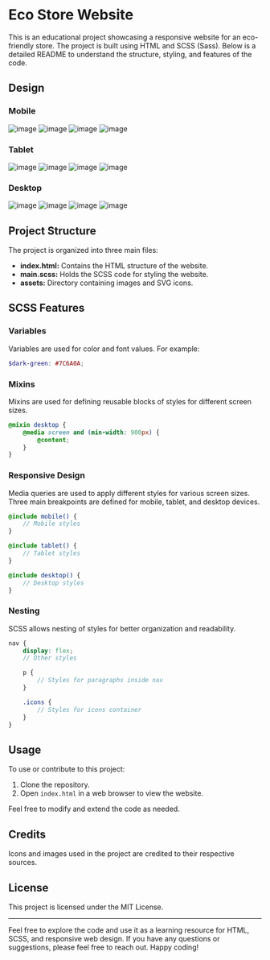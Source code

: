 # Eco Store Website

This is an educational project showcasing a responsive website for an eco-friendly store. The project is built using HTML and SCSS (Sass). Below is a detailed README to understand the structure, styling, and features of the code.

## Design

### Mobile

![image](https://github.com/jsurrea/Frontend-Mentor/assets/68788933/d3aea796-aedc-49cf-82a5-68f598cde7e2)
![image](https://github.com/jsurrea/Frontend-Mentor/assets/68788933/bab71bbd-e6c1-49d4-9bd1-790f3ac33194)
![image](https://github.com/jsurrea/Frontend-Mentor/assets/68788933/81f6956e-b23b-414a-86f9-b613226d5150)
![image](https://github.com/jsurrea/Frontend-Mentor/assets/68788933/e5004be4-190c-424a-a26b-1e3bb5058e45)

### Tablet

![image](https://github.com/jsurrea/Frontend-Mentor/assets/68788933/5ddb7bb9-0165-45af-951b-b02ef9fab708)
![image](https://github.com/jsurrea/Frontend-Mentor/assets/68788933/cb5d6881-b131-4e05-b551-b5780c8f0f88)
![image](https://github.com/jsurrea/Frontend-Mentor/assets/68788933/b55563e0-a826-486e-a9ea-cc927eb4f663)
![image](https://github.com/jsurrea/Frontend-Mentor/assets/68788933/1590e86a-1331-4ccd-ae23-7cdb921aa65d)

### Desktop

![image](https://github.com/jsurrea/Frontend-Mentor/assets/68788933/5aff5d07-43a8-4d12-b2a4-db9183482974)
![image](https://github.com/jsurrea/Frontend-Mentor/assets/68788933/da39f64d-2610-4c04-9dfd-9d0110fd0b34)
![image](https://github.com/jsurrea/Frontend-Mentor/assets/68788933/bc747fd0-e4cd-43ed-9c95-4c055b65c6d2)
![image](https://github.com/jsurrea/Frontend-Mentor/assets/68788933/af8dfed6-f96f-4227-bf4c-bc6feac24dc6)

## Project Structure

The project is organized into three main files:

- **index.html:** Contains the HTML structure of the website.
- **main.scss:** Holds the SCSS code for styling the website.
- **assets:** Directory containing images and SVG icons.

## SCSS Features

### Variables

Variables are used for color and font values. For example:

```scss
$dark-green: #7C6A0A;
```

### Mixins

Mixins are used for defining reusable blocks of styles for different screen sizes.

```scss
@mixin desktop {
    @media screen and (min-width: 900px) {
        @content;
    }
}
```

### Responsive Design

Media queries are used to apply different styles for various screen sizes. Three main breakpoints are defined for mobile, tablet, and desktop devices.

```scss
@include mobile() {
    // Mobile styles
}

@include tablet() {
    // Tablet styles
}

@include desktop() {
    // Desktop styles
}
```

### Nesting

SCSS allows nesting of styles for better organization and readability.

```scss
nav {
    display: flex;
    // Other styles

    p {
        // Styles for paragraphs inside nav
    }

    .icons {
        // Styles for icons container
    }
}
```

## Usage

To use or contribute to this project:

1. Clone the repository.
2. Open `index.html` in a web browser to view the website.

Feel free to modify and extend the code as needed.

## Credits

Icons and images used in the project are credited to their respective sources.

## License

This project is licensed under the MIT License.

---

Feel free to explore the code and use it as a learning resource for HTML, SCSS, and responsive web design. If you have any questions or suggestions, please feel free to reach out. Happy coding!
